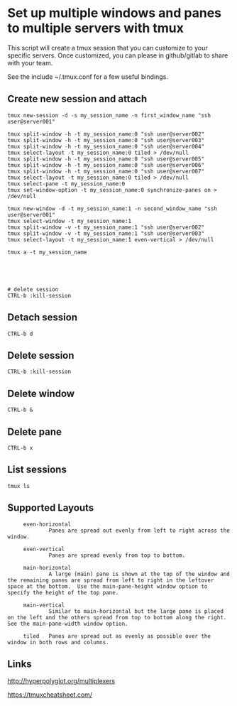 # Set up multiple windows and panes to multiple servers with tmux

This script will create a tmux session that you can customize to your specific servers.
Once customized, you can please in github/gitlab to share with your team.

See the include ~/.tmux.conf for a few useful bindings.



## Create new session and attach
```
tmux new-session -d -s my_session_name -n first_window_name "ssh user@server001"

tmux split-window -h -t my_session_name:0 "ssh user@server002"
tmux split-window -h -t my_session_name:0 "ssh user@server003"
tmux split-window -h -t my_session_name:0 "ssh user@server004"
tmux select-layout -t my_session_name:0 tiled > /dev/null
tmux split-window -h -t my_session_name:0 "ssh user@server005"
tmux split-window -h -t my_session_name:0 "ssh user@server006"
tmux split-window -h -t my_session_name:0 "ssh user@server007"
tmux select-layout -t my_session_name:0 tiled > /dev/null
tmux select-pane -t my_session_name:0
tmux set-window-option -t my_session_name:0 synchronize-panes on > /dev/null

tmux new-window -d -t my_session_name:1 -n second_window_name "ssh user@server001"
tmux select-window -t my_session_name:1
tmux split-window -v -t my_session_name:1 "ssh user@server002"
tmux split-window -v -t my_session_name:1 "ssh user@server003"
tmux select-layout -t my_session_name:1 even-vertical > /dev/null

tmux a -t my_session_name





# delete session
CTRL-b :kill-session
```



## Detach session
```
CTRL-b d
```


## Delete session
```
CTRL-b :kill-session
```


## Delete window
```
CTRL-b &
```


## Delete pane
```
CTRL-b x
```


## List sessions
```
tmux ls
```



## Supported Layouts
```
     even-horizontal
             Panes are spread out evenly from left to right across the window.

     even-vertical
             Panes are spread evenly from top to bottom.

     main-horizontal
             A large (main) pane is shown at the top of the window and the remaining panes are spread from left to right in the leftover space at the bottom.  Use the main-pane-height window option to specify the height of the top pane.

     main-vertical
             Similar to main-horizontal but the large pane is placed on the left and the others spread from top to bottom along the right.  See the main-pane-width window option.

     tiled   Panes are spread out as evenly as possible over the window in both rows and columns.
```




## Links

http://hyperpolyglot.org/multiplexers

https://tmuxcheatsheet.com/